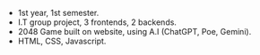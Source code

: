 - 1st year,  1st semester.
- I.T group project, 3 frontends, 2 backends.
- 2048 Game built on website, using A.I (ChatGPT, Poe, Gemini).
- HTML, CSS, Javascript.
